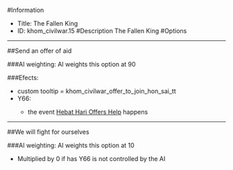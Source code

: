 #Information
 - Title: The Fallen King
 - ID: khom_civilwar.15
#Description
The Fallen King
#Options

___
##Send an offer of aid

###AI weighting:
AI weights this option at 90


###Efects:<ul><li>custom tooltip = khom_civilwar_offer_to_join_hon_sai_tt</li><li>Y66:</li><ul><li>the event [Hebat Hari Offers Help](../events/hebat_hari_offers_help.md) happens</li></ul></ul>

___
##We will fight for ourselves

###AI weighting:
AI weights this option at 10
 - Multiplied by 0 if has Y66 is not controlled by the AI

